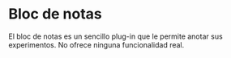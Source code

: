 # Bloc de notas

El bloc de notas es un sencillo plug-in que le permite anotar sus experimentos. No ofrece ninguna funcionalidad real. 